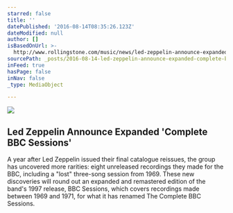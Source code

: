 ```yaml
---
starred: false
title: ''
datePublished: '2016-08-14T08:35:26.123Z'
dateModified: null
author: []
isBasedOnUrl: >-
  http://www.rollingstone.com/music/news/led-zeppelin-announce-expanded-complete-bbc-sessions-w429790
sourcePath: _posts/2016-08-14-led-zeppelin-announce-expanded-complete-bbc-sessions.md
inFeed: true
hasPage: false
inNav: false
_type: MediaObject

---
```

<article style=""><img src="http://img.wennermedia.com/social/rs-led-zeppelin-40607ceb-18fd-42b6-b666-749c1753297f.jpg" /><h1>Led Zeppelin Announce Expanded 'Complete BBC Sessions'</h1><p>A year after Led Zeppelin issued their final catalogue reissues, the group has uncovered more rarities: eight unreleased recordings they made for the BBC, including a "lost" three-song session from 1969. These new discoveries will round out an expanded and remastered edition of the band's 1997 release, BBC Sessions, which covers recordings made between 1969 and 1971, for what it has renamed The Complete BBC Sessions.</p></article>